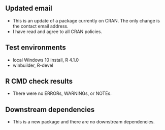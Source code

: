 ## Updated email
* This is an update of a package currently on CRAN.  The only change is the contact email address.
* I have read and agree to all CRAN policies.

## Test environments
* local Windows 10 install, R 4.1.0
* winbuilder, R-devel

## R CMD check results
* There were no ERRORs, WARNINGs, or NOTEs. 

## Downstream dependencies
* This is a new package and there are no downstream dependencies.

